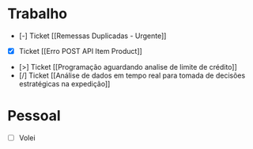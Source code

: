 
# Trabalho

- [-] Ticket [[Remessas Duplicadas - Urgente]]
- [x] Ticket [[Erro POST API Item Product]]
- [>] Ticket [[Programação aguardando analise de limite de crédito]]
- [/] Ticket [[Análise de dados em tempo real para tomada de decisões estratégicas na expedição]]

# Pessoal

- [ ] Volei
